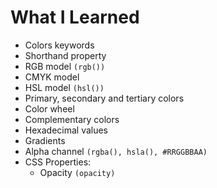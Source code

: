# What I Learned
- Colors keywords
- Shorthand property
- RGB model `(rgb())`
- CMYK model
- HSL model `(hsl())`
- Primary, secondary and tertiary colors
- Color wheel
- Complementary colors
- Hexadecimal values
- Gradients
- Alpha channel `(rgba(), hsla(), #RRGGBBAA)`
- CSS Properties:
	- Opacity `(opacity)`